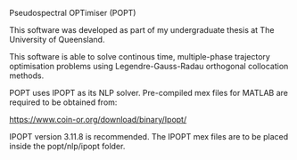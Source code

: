Pseudospectral OPTimiser (POPT)

This software was developed as part of my undergraduate thesis at The University of Queensland.

This software is able to solve continous time, multiple-phase trajectory optimisation problems 
using Legendre-Gauss-Radau orthogonal collocation methods.

POPT uses IPOPT as its NLP solver. Pre-compiled mex files for MATLAB are required to be obtained from: 

https://www.coin-or.org/download/binary/Ipopt/

IPOPT version 3.11.8 is recommended. The IPOPT mex files are to be placed inside the popt/nlp/ipopt folder. 

